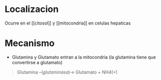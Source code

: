 # Localizacion 
Ocurre en el [[citosol]] y [[mitocondria]] en celulas hepaticas

# Mecanismo 
- Glutamina y Glutamato entran a la mitocondria (la glutamina tiene que convertirse a glutamato)

> Glutamina –(*glutaminasa*)→ Glutamato + NH4(+)



